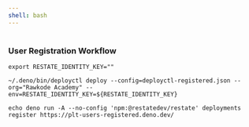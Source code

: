 ```yaml
---
shell: bash
---
```


#

### User Registration Workflow

```shell '{"name": "deploy-user-registration"}'
export RESTATE_IDENTITY_KEY=""

~/.deno/bin/deployctl deploy --config=deployctl-registered.json --org="Rawkode Academy" --env=RESTATE_IDENTITY_KEY=${RESTATE_IDENTITY_KEY}

echo deno run -A --no-config 'npm:@restatedev/restate' deployments register https://plt-users-registered.deno.dev/
```
